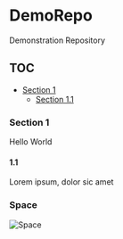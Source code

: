 # DemoRepo
Demonstration Repository

## TOC
* [Section 1](#section-1)
	* [Section 1.1](#section-1.1)

### Section 1
Hello World

#### 1.1
Lorem ipsum,
dolor sic amet

### Space
![Space](https://www.google.com/imgres?imgurl=https%3A%2F%2Fthumbs.dreamstime.com%2Fb%2Fspace-wallpaper-banner-background-stunning-view-cosmic-galaxy-planets-space-objects-elements-image-space-209227412.jpg&imgrefurl=https%3A%2F%2Fwww.dreamstime.com%2Fspace-wallpaper-banner-background-stunning-view-cosmic-galaxy-planets-space-objects-elements-image-space-image209227412&tbnid=ah83av1CD0KudM&vet=12ahUKEwinwvm4yp34AhXeXvEDHVnODpEQMygKegUIARD6AQ..i&docid=o3CB_Rlt42LZgM&w=1600&h=800&q=space%20background&ved=2ahUKEwinwvm4yp34AhXeXvEDHVnODpEQMygKegUIARD6AQ)
